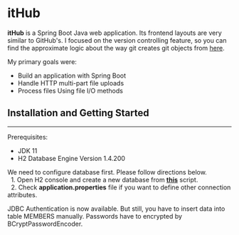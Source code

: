 # itHub

**itHub** is a Spring Boot Java web application. Its frontend layouts are very similar to GitHub's. I focused on the version controlling feature, so you can find the approximate logic about the way git creates git objects from [here](./src/main/java/com/project/myApplication/util/).

My primary goals were:  
- Build an application with Spring Boot
- Handle HTTP multi-part file uploads
- Process files Using file I/O methods

## Installation and Getting Started
---

Prerequisites:
- JDK 11 
- H2 Database Engine Version 1.4.200

  
We need to configure database first. Please follow directions below.  
&nbsp; 1. Open H2 console and create a new database from **[this](./sql/ddl.sql)** script.  
&nbsp; 2. Check **application.properties** file if you want to define other connection attributes.  

JDBC Authentication is now available. But still, you have to insert data into table MEMBERS manually. Passwords have to encrypted by BCryptPasswordEncoder.
